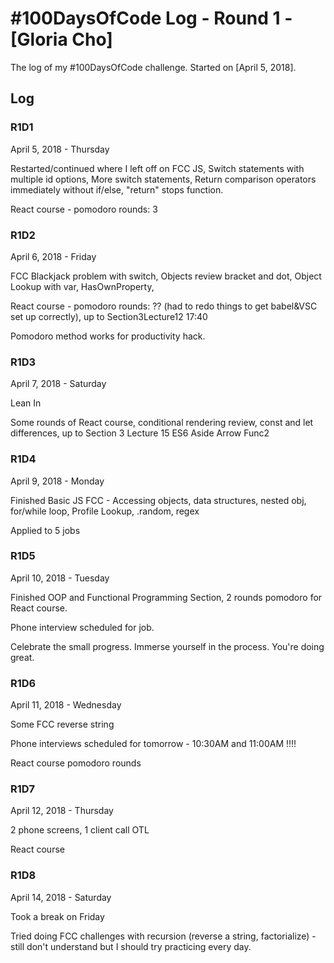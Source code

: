 # #100DaysOfCode Log - Round 1 - [Gloria Cho]

The log of my #100DaysOfCode challenge. Started on [April 5, 2018].

## Log

<!-- ### R1D1
Started a Weather App. Worked on the draft layout of the app, struggled with OpenWeather API http://www.example.com -->

### R1D1

April 5, 2018 - Thursday

Restarted/continued where I left off on FCC JS,
Switch statements with multiple id options,
More switch statements,
Return comparison operators immediately without if/else,
"return" stops function.

React course - pomodoro rounds: 3

### R1D2

April 6, 2018 - Friday

FCC Blackjack problem with switch,
Objects review bracket and dot,
Object Lookup with var, HasOwnProperty,

React course - pomodoro rounds: ?? (had to redo things to get babel&VSC set up correctly), up to Section3Lecture12 17:40

Pomodoro method works for productivity hack. 

### R1D3

April 7, 2018 - Saturday

Lean In

Some rounds of React course, conditional rendering review, const and let differences, up to Section 3 Lecture 15 ES6 Aside Arrow Func2

### R1D4

April 9, 2018 - Monday

Finished Basic JS FCC - Accessing objects, data structures, nested obj, for/while loop, Profile Lookup, .random, regex

Applied to 5 jobs

### R1D5 
April 10, 2018 - Tuesday

Finished OOP and Functional Programming Section, 2 rounds pomodoro for React course. 

Phone interview scheduled for job.

Celebrate the small progress. Immerse yourself in the process. You're doing great.

### R1D6
April 11, 2018 - Wednesday

Some FCC reverse string

Phone interviews scheduled for tomorrow - 10:30AM and 11:00AM !!!!

React course pomodoro rounds

### R1D7
April 12, 2018 - Thursday

2 phone screens, 1 client call OTL

React course

### R1D8
April 14, 2018 - Saturday

Took a break on Friday

Tried doing FCC challenges with recursion (reverse a string, factorialize) - still don't understand but I should try practicing every day.


